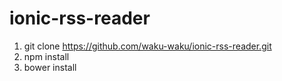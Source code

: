 # ionic-rss-reader

1. git clone https://github.com/waku-waku/ionic-rss-reader.git
2. npm install
3. bower install